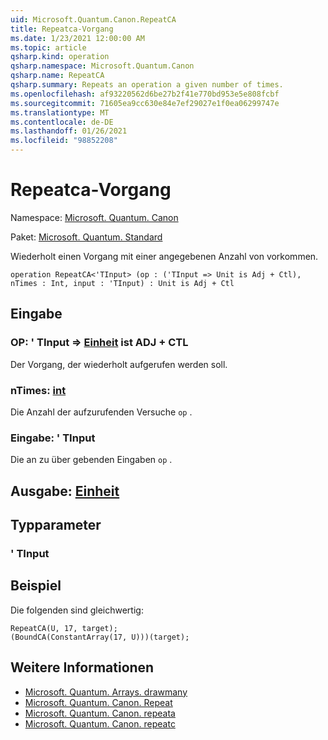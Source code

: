 ```yaml
---
uid: Microsoft.Quantum.Canon.RepeatCA
title: Repeatca-Vorgang
ms.date: 1/23/2021 12:00:00 AM
ms.topic: article
qsharp.kind: operation
qsharp.namespace: Microsoft.Quantum.Canon
qsharp.name: RepeatCA
qsharp.summary: Repeats an operation a given number of times.
ms.openlocfilehash: af93220562d6be27b2f41e770bd953e5e808fcbf
ms.sourcegitcommit: 71605ea9cc630e84e7ef29027e1f0ea06299747e
ms.translationtype: MT
ms.contentlocale: de-DE
ms.lasthandoff: 01/26/2021
ms.locfileid: "98852208"
---
```

# <a name="repeatca-operation"></a>Repeatca-Vorgang

Namespace: [Microsoft. Quantum. Canon](xref:Microsoft.Quantum.Canon)

Paket: [Microsoft. Quantum. Standard](https://nuget.org/packages/Microsoft.Quantum.Standard)


Wiederholt einen Vorgang mit einer angegebenen Anzahl von vorkommen.

```qsharp
operation RepeatCA<'TInput> (op : ('TInput => Unit is Adj + Ctl), nTimes : Int, input : 'TInput) : Unit is Adj + Ctl
```


## <a name="input"></a>Eingabe

### <a name="op--tinput--unit--is-adj--ctl"></a>OP: ' TInput => [Einheit](xref:microsoft.quantum.lang-ref.unit)  ist ADJ + CTL

Der Vorgang, der wiederholt aufgerufen werden soll.


### <a name="ntimes--int"></a>nTimes: [int](xref:microsoft.quantum.lang-ref.int)

Die Anzahl der aufzurufenden Versuche `op` .


### <a name="input--tinput"></a>Eingabe: ' TInput

Die an zu über gebenden Eingaben `op` .



## <a name="output--unit"></a>Ausgabe: [Einheit](xref:microsoft.quantum.lang-ref.unit)



## <a name="type-parameters"></a>Typparameter

### <a name="tinput"></a>' TInput



## <a name="example"></a>Beispiel

Die folgenden sind gleichwertig:

```qsharp
RepeatCA(U, 17, target);
(BoundCA(ConstantArray(17, U)))(target);
```

## <a name="see-also"></a>Weitere Informationen

- [Microsoft. Quantum. Arrays. drawmany](xref:Microsoft.Quantum.Arrays.DrawMany)
- [Microsoft. Quantum. Canon. Repeat](xref:Microsoft.Quantum.Canon.Repeat)
- [Microsoft. Quantum. Canon. repeata](xref:Microsoft.Quantum.Canon.RepeatA)
- [Microsoft. Quantum. Canon. repeatc](xref:Microsoft.Quantum.Canon.RepeatC)